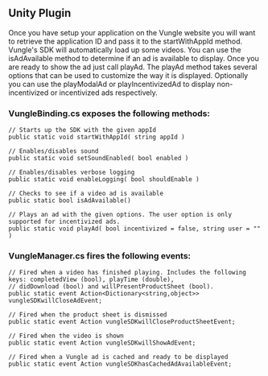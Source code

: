## Unity Plugin

Once you have setup your application on the Vungle website you will want to retrieve the application ID and pass it to the startWithAppId method. Vungle's SDK will automatically load up some videos. You can use the isAdAvailable method to determine if an ad is available to display. Once you are ready to show the ad just call playAd. The playAd method takes several options that can be used to customize the way it is displayed. Optionally you can use the playModalAd or playIncentivizedAd to display non-incentivized or incentivized ads respectively.


### VungleBinding.cs exposes the following methods:
```
// Starts up the SDK with the given appId
public static void startWithAppId( string appId )

// Enables/disables sound
public static void setSoundEnabled( bool enabled )

// Enables/disables verbose logging
public static void enableLogging( bool shouldEnable )

// Checks to see if a video ad is available
public static bool isAdAvailable()

// Plays an ad with the given options. The user option is only supported for incentivized ads.
public static void playAd( bool incentivized = false, string user = "" )
```

### VungleManager.cs fires the following events:
```
// Fired when a video has finished playing. Includes the following keys: completedView (bool), playTime (double),
// didDownload (bool) and willPresentProductSheet (bool).
public static event Action<Dictionary<string,object>> vungleSDKwillCloseAdEvent;

// Fired when the product sheet is dismissed
public static event Action vungleSDKwillCloseProductSheetEvent;

// Fired when the video is shown
public static event Action vungleSDKwillShowAdEvent;

// Fired when a Vungle ad is cached and ready to be displayed
public static event Action vungleSDKhasCachedAdAvailableEvent;
```
